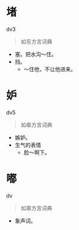 # 堵
dv3
> 如东方言词典
- 塞。把水沟～住。
- 挡。
  - ～住他，不让他进来。

# 妒
dv5
> 如皋方言词典
- 嫉妒。
- 生气的表情
  - 脸～啊下。

# 嘟
dv
> 如皋方言词典
- 象声词。
